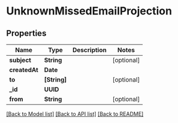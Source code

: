 # UnknownMissedEmailProjection

## Properties
Name | Type | Description | Notes
------------ | ------------- | ------------- | -------------
**subject** | **String** |  | [optional] 
**createdAt** | **Date** |  | 
**to** | **[String]** |  | [optional] 
**_id** | **UUID** |  | 
**from** | **String** |  | [optional] 

[[Back to Model list]](../README#documentation-for-models) [[Back to API list]](../README#documentation-for-api-endpoints) [[Back to README]](../README)



